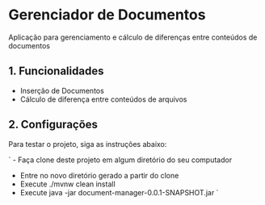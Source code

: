 # Gerenciador de Documentos

Aplicação para gerenciamento e cálculo de diferenças entre conteúdos de documentos


## 1. Funcionalidades

- Inserção de Documentos
- Cálculo de diferença entre conteúdos de arquivos

## 2. Configurações

Para testar o projeto, siga as instruções abaixo:

` - Faça clone deste projeto em algum diretório do seu computador
  - Entre no novo diretório gerado a partir do clone
  - Execute ./mvnw clean install
  - Execute java -jar document-manager-0.0.1-SNAPSHOT.jar
´
